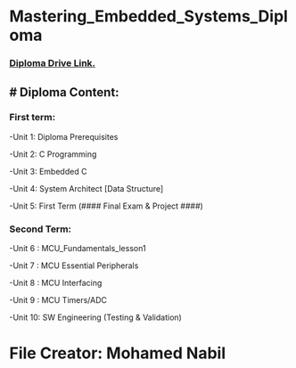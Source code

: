 # Mastering_Embedded_Systems_Diploma

### [Diploma Drive Link.](https://drive.google.com/drive/u/2/folders/1BqAYNxCyaTBCL8T28ZlFEsNgVE27mytC "Mohamed Nabil diploma link")

## **# Diploma Content:**

### First term:

-Unit 1: Diploma Prerequisites

-Unit 2: C Programming

-Unit 3: Embedded C

-Unit 4: System Architect [Data Structure]

-Unit 5: First Term (#### Final Exam & Project ####)

### Second Term:

-Unit 6 : MCU_Fundamentals_lesson1

-Unit 7 : MCU Essential Peripherals

-Unit 8 : MCU Interfacing

-Unit 9 : MCU Timers/ADC

-Unit 10: SW Engineering (Testing & Validation)

# File Creator: Mohamed Nabil

